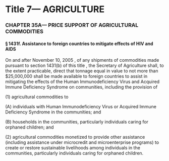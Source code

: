 
# Title 7— AGRICULTURE
### CHAPTER 35A— PRICE SUPPORT OF AGRICULTURAL COMMODITIES
#### § 1431f. Assistance to foreign countries to mitigate effects of HIV and AIDS

On and after November 10, 2005 , of any shipments of commodities made pursuant to section 1431(b) of this title , the Secretary of Agriculture shall, to the extent practicable, direct that tonnage equal in value to not more than $25,000,000 shall be made available to foreign countries to assist in mitigating the effects of the Human Immunodeficiency Virus and Acquired Immune Deficiency Syndrome on communities, including the provision of

(1) agricultural commodities to

(A) individuals with Human Immunodeficiency Virus or Acquired Immune Deficiency Syndrome in the communities; and

(B) households in the communities, particularly individuals caring for orphaned children; and

(2) agricultural commodities monetized to provide other assistance (including assistance under microcredit and microenterprise programs) to create or restore sustainable livelihoods among individuals in the communities, particularly individuals caring for orphaned children.
